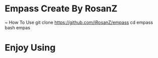 # Empass Create By RosanZ
~ How To Use
git clone https://github.com/iRosanZ/empass
cd empass
bash empas

# Enjoy Using
